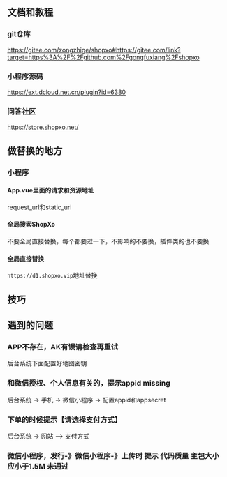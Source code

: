 ## 文档和教程

### git仓库

<https://gitee.com/zongzhige/shopxo#https://gitee.com/link?target=https%3A%2F%2Fgithub.com%2Fgongfuxiang%2Fshopxo>

### 小程序源码

<https://ext.dcloud.net.cn/plugin?id=6380>

### 问答社区

<https://store.shopxo.net/>

## 做替换的地方

### 小程序

#### App.vue里面的请求和资源地址

request_url和static_url

#### 全局搜索ShopXo

不要全局直接替换，每个都要过一下，不影响的不要换，插件类的也不要换

#### 全局直接替换

`https://d1.shopxo.vip`地址替换

## 技巧

## 遇到的问题

### APP不存在，AK有误请检查再重试

后台系统下面配置好地图密钥

### 和微信授权、个人信息有关的，提示appid missing

后台系统 -> 手机 -> 微信小程序 -> 配置appid和appsecret

### 下单的时候提示【请选择支付方式】

后台系统 -> 网站 —> 支付方式

### 微信小程序，发行-》微信小程序-》上传时 提示 代码质量 主包大小 应小于1.5M 未通过